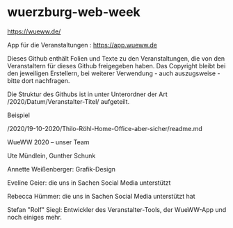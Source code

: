 # wuerzburg-web-week

https://wueww.de/

App für die Veranstaltungen : https://app.wueww.de


Dieses Github enthält Folien und Texte zu den Veranstaltungen, die von den Veranstaltern für dieses Github freigegeben haben. Das Copyright bleibt bei den jeweiligen Erstellern, bei weiterer Verwendung - auch auszugsweise - bitte dort nachfragen.

Die Struktur des Githubs ist in unter Unterordner der Art /2020/Datum/Veranstalter-Titel/ aufgeteilt.

Beispiel

/2020/19-10-2020/Thilo-Röhl-Home-Office-aber-sicher/readme.md







WueWW 2020 – unser Team

Ute Mündlein, Gunther Schunk 

Annette Weißenberger: Grafik-Design
 
Eveline Geier: die uns in Sachen Social Media unterstützt
 
Rebecca Hümmer: die uns in Sachen Social Media unterstützt hat
 
Stefan "Rolf" Siegl: Entwickler des Veranstalter-Tools, der WueWW-App und noch einiges mehr. 

